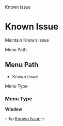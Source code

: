
Known Issue
# Known Issue


Maintain Known Issue

Menu Path
## Menu Path



- Known Issue

Menu Type
### Menu Type

**Window**


:::tip
[Known Issue](functional-guide/window/window-known-issue.md)
:::